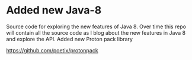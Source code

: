 Added new Java-8
======

Source code for exploring the new features of Java 8.  Over time this repo will contain all the source code as I blog about the new
features in Java 8 and explore the API.
Added new Proton pack library 

https://github.com/poetix/protonpack